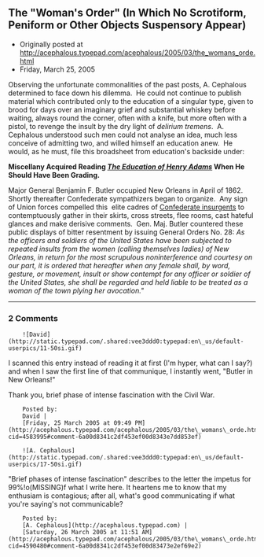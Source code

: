 ## The "Woman's Order" (In Which No Scrotiform, Peniform or Other Objects Suspensory Appear)

 * Originally posted at http://acephalous.typepad.com/acephalous/2005/03/the_womans_orde.html
 * Friday, March 25, 2005



Observing the unfortunate commonalities of the past posts, A. Cephalous determined to face down his dilemma.  He could not continue to publish material which contributed only to the education of a singular type, given to brood for days over an imaginary grief and substantial whiskey before waiting, always round the corner, often with a knife, but more often with a pistol, to revenge the insult by the dry light of _delirium tremens_.  A. Cephalous understood such men could not analyse an idea, much less conceive of admitting two, and willed himself an education anew.  He would, as he must, file this broadsheet from education's backside under: 

**Miscellany Acquired Reading [_The Education of Henry Adams_](http://www.amazon.com/exec/obidos/tg/detail/-/0940450127/qid=1111799567/sr=8-4/ref=sr\_8\_xs\_ap\_i1\_xgl14/103-8289502-8607027?v=glance&s=books&n=507846) When He Should Have Been Grading.**

Major General Benjamin F. Butler occupied New Orleans in April of 1862.  Shortly thereafter Confederate sympathizers began to organize.  Any sign of Union forces compelled this  elite cadres of [Confederate insurgents](http://www.gownsbysimpleelegance.com/Merchant2/graphics/00000001/EL8448small.jpg) to contemptuously gather in their skirts, cross streets, flee rooms, cast hateful glances and make derisive comments.  Gen. Maj. Butler countered these public displays of bitter resentment by issuing General Orders No. 28:
_As the officers and soldiers of the United States have been subjected to repeated insults from the women (calling themselves ladies) of New Orleans, in return for the most scrupulous noninterference and courtesy on our part, it is ordered that hereafter when any female shall, by word, gesture, or movement, insult or show contempt for any officer or soldier of the United States, she shall be regarded and held liable to be treated as a woman of the town plying her avocation."_
		

* * *

### 2 Comments 

		

                
[]()

	

		![David](http://static.typepad.com/.shared:vee3ddd0:typepad:en\_us/default-userpics/11-50si.gif)
	

	

		

I scanned this entry instead of reading it at first (I'm hyper, what can I say?) and when I saw the first line of that communique, I instantly went, "Butler in New Orleans!"

Thank you, brief phase of intense fascination with the Civil War.

	

		Posted by:
		David |
		[Friday, 25 March 2005 at 09:49 PM](http://acephalous.typepad.com/acephalous/2005/03/the\_womans\_orde.html?cid=4583995#comment-6a00d8341c2df453ef00d8343e7dd853ef)

[]()

	

		![A. Cephalous](http://static.typepad.com/.shared:vee3ddd0:typepad:en\_us/default-userpics/17-50si.gif)
	

	

		

"Brief phases of intense fascination" describes to the letter the impetus for 99%!o(MISSING)f what I write here.  It heartens me to know that my enthusiam is contagious; after all, what's good communicating if what you're saying's not communicable?

	

		Posted by:
		[A. Cephalous](http://acephalous.typepad.com) |
		[Saturday, 26 March 2005 at 11:51 AM](http://acephalous.typepad.com/acephalous/2005/03/the\_womans\_orde.html?cid=4590480#comment-6a00d8341c2df453ef00d83473e2ef69e2)

		

        